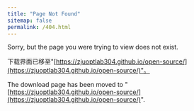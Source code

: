 ```yaml
---
title: "Page Not Found"
sitemap: false
permalink: /404.html
---
```


Sorry, but the page you were trying to view does not exist.

下载界面已移至"[https://zjuoptlab304.github.io/open-source/](https://zjuoptlab304.github.io/open-source/)"。

The download page has been moved to "[https://zjuoptlab304.github.io/open-source/](https://zjuoptlab304.github.io/open-source/)".
